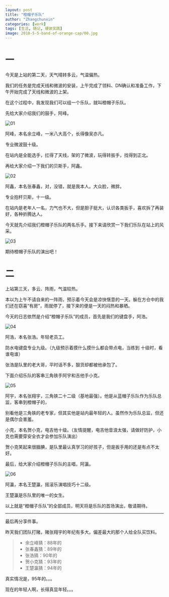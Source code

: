 ```yaml
---
layout: post
title: "橙帽子乐队"
author: "Zhangchunxin"
categories: [work]
tags: [生活, 随记, 硬装实践]
image: 2018-5-5-band-of-orange-cap/00.jpg
---
```


# 一

今天是上站的第二天，天气晴转多云，气温偏热。

我们的任务是完成天线和微波的安装，上午完成了领料、DN确认和准备工作，下午开始完成了天线和微波的上架。

在这个过程中，我发现我们可以组一个乐队，就叫橙帽子乐队。

先给大家介绍我们的鼓手，阿峰。

![01](/assets/img/2018-5-5-band-of-orange-cap/01.jpg)

阿峰，本名余立峰，一米八大高个，长得像吴亦凡。

专业微波鼓十级。

在站内是全能选手，扛得了天线，架的了微波，玩得转扳手，找得到正北。

再给大家介绍一下我们的贝斯手，阿鑫。

![02](/assets/img/2018-5-5-band-of-orange-cap/02.jpg)

阿鑫，本名张春鑫，对，没错，就是我本人。大众脸，微胖。

专业抱杆贝斯，十一级。

在站内是老年人一名，力气也不大，但是胆子挺大，认识各类扳手，喜欢拆了再装好，各种折腾达人。

今天就先介绍我们橙帽子乐队的两名乐手。接下来请欣赏一下我们乐队在站上的风采。

![03](/assets/img/2018-5-5-band-of-orange-cap/03.jpg)

期待橙帽子乐队的演出吧！

# 二

上站第三天，多云、阵雨，气温较热。

本以为上午不请自来的一阵雨，预示着今天会是凉快惬意的一天。躲在方仓中的我们还在窃喜“有房”，雨就停了，接下来的便是一天的闷热和暴晒。

今天的日志依然是介绍“橙帽子乐队”的成员，首先是我们的键盘手，阿浩。

![04](/assets/img/2018-5-5-band-of-orange-cap/04.jpg)

阿浩，本名张浩。年轻老员工。

防水电键盘专业九级。（九级预示着摸什么摸什么都会带点电，当练到
十级时，看谁电谁）

张浩是队里的老大哥，平时话不多，狠货却都被他承包了。

下面介绍乐队的客串三角铁手阿宇和吉他手小克。

![05](/assets/img/2018-5-5-band-of-orange-cap/05.jpg)

阿宇，本名张翔宇，三角铁二十二级（基地最强）。他是从蓝帽子乐队作为乐队总监，客串到橙帽子的，

别看他是三角铁的老专家，但其实他是站内最年轻的人。虽然作为乐队总监，但还是偶尔会害羞。

小克，本名贺小克，电吉他十级。（友情提醒，电吉他音浪太强，请做好防护，小克也需要穿安全衣才会参加乐队演出）

贺小克笑起来很腼腆，是队里最认真学习的好孩子，但是扳手用的还是有点不太好。

最后，给大家介绍橙帽子乐队的主唱，阿瀛。

![06](/assets/img/2018-5-5-band-of-orange-cap/06.jpg)

阿瀛，本名王楚瀛，摇滚乐演唱技巧十二级。

王楚瀛是乐队里的唯一的女生。

以上就是“橙帽子乐队”的全部成员，明天将是乐队的首场演出，敬请期待。

---

最后再分享件事。

昨天我们团队打赌，赌张翔宇的年纪有多大。偏差最大的那个人给全队买饮料。
> - 余立峰猜：88年的
> - 张春鑫猜：89年的
> - 张浩猜：90年的
> - 贺小克猜：93年的
> - 王楚瀛猜：94年的
 
真实情况是，95年的。。。

现在的年轻人啊，长得真显年轻。。。
